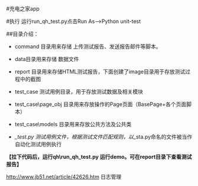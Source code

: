 #充电之家app

#执行
运行run_qh_test.py点击Run As-->Python unit-test

##目录介绍：

* command 目录用来存储 上传测试报告、发送报告邮件等脚本。

* data目录用来存储  数据文件

* report 目录用来存储HTML测试报告，下面创建了image目录用于存放测试过程中的截图

* test_case 测试用例目录，用于存放测试数据及相关模块

* test_case\page_obj 目录用来存放操作的Page页面（BasePage+各个页面脚本）

* test_case\models 目录用来存放公共方法及公共类

* *_test.py 测试用例文件，根据测试文件匹配规则，以*_sta.py命名的文件被当作自动化测试用例执行

**【拉下代码后，运行qh\run_qh_test.py 运行demo。可在report目录下查看测试报告】**


http://www.jb51.net/article/42626.htm 日志管理

